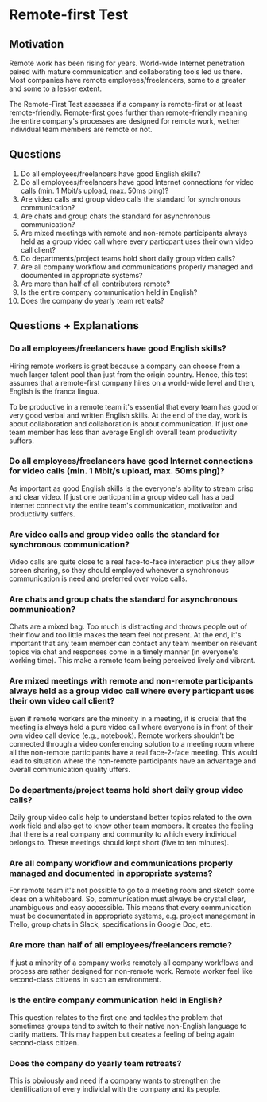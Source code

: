 # Remote-first Test
## Motivation
Remote work has been rising for years. World-wide Internet penetration paired with mature communication and collaborating tools led us there. Most companies have remote employees/freelancers, some to a greater and some to a lesser extent.

The Remote-First Test assesses if a company is remote-first or at least remote-friendly. Remote-first goes further than remote-friendly meaning the entire company's processes are designed for remote work, wether individual team members are remote or not.

## Questions

1. Do all employees/freelancers have good English skills?
2. Do all employees/freelancers have good Internet connections for video calls (min. 1 Mbit/s upload, max. 50ms ping)?
3. Are video calls and group video calls the standard for synchronous communication?
4. Are chats and group chats the standard for asynchronous communication?
5. Are mixed meetings with remote and non-remote participants always held as a group video call where every particpant uses their own video call client?
6. Do departments/project teams hold short daily group video calls?
7. Are all company workflow and communications properly managed and documented in appropriate systems?
8. Are more than half of all contributors remote?
9. Is the entire company communication held in English?
10. Does the company do yearly team retreats?

## Questions + Explanations

### Do all employees/freelancers have good English skills?
Hiring remote workers is great because a company can choose from a much larger talent pool than just from the origin country. Hence, this test assumes that a remote-first company hires on a world-wide level and then, English is the franca lingua.

To be productive in a remote team it's essential that every team has good or very good verbal and written English skills. At the end of the day, work is about collaboration and collaboration is about communication. If just one team member has less than average English overall team productivity suffers.

### Do all employees/freelancers have good Internet connections for video calls (min. 1 Mbit/s upload, max. 50ms ping)?
As important as good English skills is the everyone's ability to stream crisp and clear video. If just one particpant in a group video call has a bad Internet connectivty the entire team's communication, motivation and productivity suffers.

### Are video calls and group video calls the standard for synchronous communication?
Video calls are quite close to a real face-to-face interaction plus they allow screen sharing, so they should employed whenever a synchronous communication is need and preferred over voice calls.

### Are chats and group chats the standard for asynchronous communication?
Chats are a mixed bag. Too much is distracting and throws people out of their flow and too little makes the team feel not present. At the end, it's important that any team member can contact any team member on relevant topics via chat and responses come in a timely manner (in everyone's working time). This make a remote team being perceived lively and vibrant.

### Are mixed meetings with remote and non-remote participants always held as a group video call where every particpant uses their own video call client?
Even if remote workers are the minority in a meeting, it is crucial that the meeting is always held a pure video call where everyone is in front of their own video call device (e.g., notebook). Remote workers shouldn't be connected through a video conferencing solution to a meeting room where all the non-remote participants have a real face-2-face meeting. This would lead to situation where the non-remote participants have an advantage and overall communication quality uffers.

### Do departments/project teams hold short daily group video calls?
Daily group video calls help to understand better topics related to the own work field and also get to know other team members. It creates the feeling that there is a real company and community to which every individual belongs to. These meetings should kept short (five to ten minutes).

### Are all company workflow and communications properly managed and documented in appropriate systems?
For remote team it's not possible to go to a meeting room and sketch some ideas on a whiteboard. So, communication must always be crystal clear, unambiguous and easy accessible. This means that every communication must be documentated in appropriate systems, e.g. project management in Trello, group chats in Slack, specifications in Google Doc, etc.

### Are more than half of all employees/freelancers remote?
If just a minority of a company works remotely all company workflows and process are rather designed for non-remote work. Remote worker feel like second-class citizens in such an environment.

### Is the entire company communication held in English?
This question relates to the first one and tackles the problem that sometimes groups tend to switch to their native non-English language to clarify matters. This may happen but creates a feeling of being again second-class citizen.

### Does the company do yearly team retreats?
This is obviously and need if a company wants to strengthen the identification of every individal with the company and its people.

